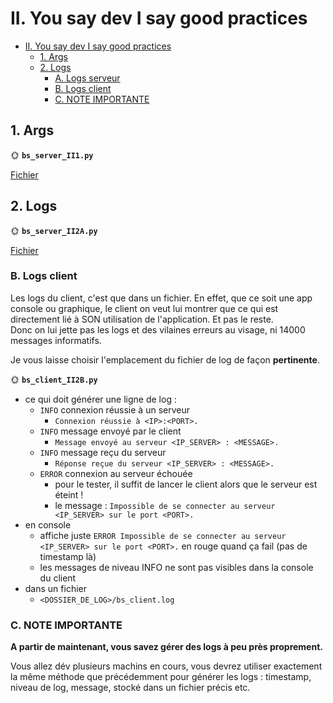 # II. You say dev I say good practices

- [II. You say dev I say good practices](#ii-you-say-dev-i-say-good-practices)
  - [1. Args](#1-args)
  - [2. Logs](#2-logs)
    - [A. Logs serveur](#a-logs-serveur)
    - [B. Logs client](#b-logs-client)
    - [C. NOTE IMPORTANTE](#c-note-importante)

## 1. Args

🌞 **`bs_server_II1.py`**

[Fichier](https://github.com/yanisgilliard/TP-ReseauxB2/blob/cf4e7b15de3d7a395bd85240697a66ca0e83d84c/TP4/bs_server_II1.py)

## 2. Logs

🌞 **`bs_server_II2A.py`**

[Fichier]()

### B. Logs client

Les logs du client, c'est que dans un fichier. En effet, que ce soit une app console ou graphique, le client on veut lui montrer que ce qui est directement lié à SON utilisation de l'application. Et pas le reste.   
Donc on lui jette pas les logs et des vilaines erreurs au visage, ni 14000 messages informatifs.

Je vous laisse choisir l'emplacement du fichier de log de façon **pertinente**.

🌞 **`bs_client_II2B.py`**

- ce qui doit générer une ligne de log :
  - `INFO` connexion réussie à un serveur
    - `Connexion réussie à <IP>:<PORT>.`
  - `INFO` message envoyé par le client
    - `Message envoyé au serveur <IP_SERVER> : <MESSAGE>.`
  - `INFO` message reçu du serveur
    - `Réponse reçue du serveur <IP_SERVER> : <MESSAGE>.`
  - `ERROR` connexion au serveur échouée
    - pour le tester, il suffit de lancer le client alors que le serveur est éteint !
    - le message : `Impossible de se connecter au serveur <IP_SERVER> sur le port <PORT>.`
- en console
  - affiche juste `ERROR Impossible de se connecter au serveur <IP_SERVER> sur le port <PORT>.` en rouge quand ça fail (pas de timestamp là)
  - les messages de niveau INFO ne sont pas visibles dans la console du client
- dans un fichier
  - `<DOSSIER_DE_LOG>/bs_client.log`

### C. NOTE IMPORTANTE

**A partir de maintenant, vous savez gérer des logs à peu près proprement.**

Vous allez dév plusieurs machins en cours, vous devrez utiliser exactement la même méthode que précédemment pour générer les logs : timestamp, niveau de log, message, stocké dans un fichier précis etc.